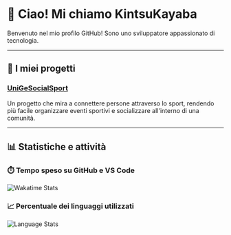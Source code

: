 # 👋 Ciao! Mi chiamo KintsuKayaba

Benvenuto nel mio profilo GitHub! Sono uno sviluppatore appassionato di tecnologia.

---

## 🚀 I miei progetti

### [UniGeSocialSport](https://github.com/KintsuKayaba/UniGeSocialSport)
Un progetto che mira a connettere persone attraverso lo sport, rendendo più facile organizzare eventi sportivi e socializzare all'interno di una comunità.

---

## 📊 Statistiche e attività

### ⏱️ Tempo speso su GitHub e VS Code
![Wakatime Stats](https://github-readme-stats.vercel.app/api/wakatime?username=KintsuKayaba&layout=compact&theme=radical)

### 📈 Percentuale dei linguaggi utilizzati
![Language Stats](https://github-readme-stats.vercel.app/api/top-langs/?username=KintsuKayaba&layout=compact&theme=radical)
